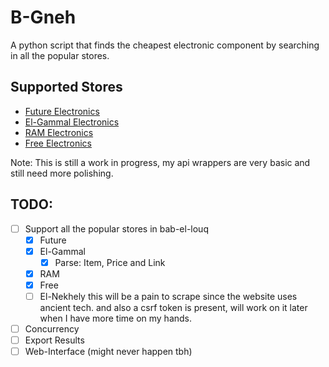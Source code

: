 # B-Gneh
A python script that finds the cheapest electronic component by searching in all the popular stores.

## Supported Stores
- [Future Electronics](https://store.fut-electronics.com/)
- [El-Gammal Electronics](http://elgammalelectronics.com/)
- [RAM Electronics](https://ram-e-shop.com/)
- [Free Electronics](https://free-electronic.com/)

Note: This is still a work in progress, my api wrappers are very basic and still need more polishing.

## TODO:
- [ ] Support all the popular stores in bab-el-louq
    - [x] Future
    - [x] El-Gammal
        - [x] Parse: Item, Price and Link
    - [x] RAM
    - [x] Free
    - [ ] El-Nekhely
        this will be a pain to scrape since the website uses ancient tech. and also a csrf token is present, will work on it later when I have more time on my hands.
- [ ] Concurrency
- [ ] Export Results
- [ ] Web-Interface (might never happen tbh)
